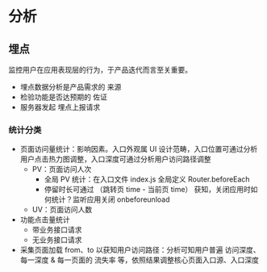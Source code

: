 # 分析

## 埋点

监控用户在应用表现层的行为，于产品迭代而言至关重要。

* 埋点数据分析是产品需求的 来源
* 检验功能是否达预期的 佐证
* 服务器发起 埋点上报请求

### 统计分类

* 页面访问量统计：影响因素。入口外观属 UI 设计范畴，入口位置可通过分析用户点击热力图调整，入口深度可通过分析用户访问路径调整
    - PV：页面访问人次
        + 全局 PV 统计：在入口文件 index.js 全局定义 Router.beforeEach
        + 停留时长可通过 （跳转页 time - 当前页 time） 获知，关闭应用时如何统计？监听应用关闭 onbeforeunload
    - UV：页面访问人数
* 功能点击量统计
    - 带业务接口请求
    - 无业务接口请求
* 采集页面加载 from、to 以获知用户访问路径：分析可知用户普遍 访问深度、每一深度 & 每一页面的 流失率 等，依照结果调整核心页面入口源、入口深度
